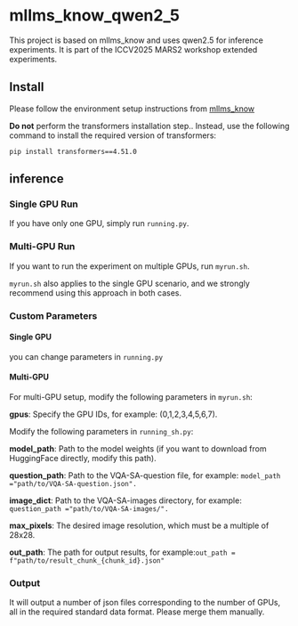 # mllms_know_qwen2_5
This project is based on mllms_know and uses qwen2.5 for inference experiments. It is part of the ICCV2025 MARS2 workshop extended experiments.

## Install

Please follow the environment setup instructions from [mllms_know](https://github.com/saccharomycetes/mllms_know) 

**Do not** perform the transformers installation step.. Instead, use the following command to install the required version of transformers:

```
pip install transformers==4.51.0
```

## inference
### Single GPU Run
If you have only one GPU, simply run `running.py`.

### Multi-GPU Run
If you want to run the experiment on multiple GPUs, run `myrun.sh`.

`myrun.sh` also applies to the single GPU scenario, and we strongly recommend using this approach in both cases.


### Custom Parameters
#### Single GPU

you can change parameters in `running.py`

#### Multi-GPU
For multi-GPU setup, modify the following parameters in `myrun.sh`:

**gpus**: Specify the GPU IDs, for example: (0,1,2,3,4,5,6,7).

Modify the following parameters in `running_sh.py`:

**model_path**: Path to the model weights (if you want to download from HuggingFace directly, modify this path).

**question_path**: Path to the VQA-SA-question file, for example: `model_path ="path/to/VQA-SA-question.json".`

**image_dict**: Path to the VQA-SA-images directory, for example: `question_path ="path/to/VQA-SA-images/".`

**max_pixels**: The desired image resolution, which must be a multiple of 28x28.

**out_path**: The path for output results, for example:`out_path = f"path/to/result_chunk_{chunk_id}.json"`

### Output
It will output a number of json files corresponding to the number of GPUs, all in the required standard data format. Please merge them manually.
